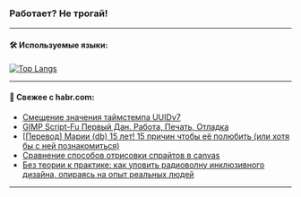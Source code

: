### Работает? Не трогай!

---
<!--
#### 🛠️ Technical stack:

![Java](https://img.shields.io/badge/Java-informational?logo=Oracle&style=flat&logoColor=white&color=FF4500)
![Kotlin](https://img.shields.io/badge/Kotlin-informational?logo=Kotlin&style=flat&logoColor=white&color=774D97)
![TS](https://img.shields.io/badge/TypeScript-informational?logo=typeScript&style=flat&logoColor=black&color=017acc)
![Python](https://img.shields.io/badge/Python-informational?logo=Python&style=flat&logoColor=black&color=ffdd54) <br>
![Spring](https://img.shields.io/badge/Spring-informational?logo=Spring&style=flat&logoColor=white&color=6DB33F) 
![SpringBoot](https://img.shields.io/badge/SpringBoot-informational?logo=SpringBoot&style=flat&logoColor=white&color=6DB33F)
![Nest](https://img.shields.io/badge/NestJS-informational?logo=NestJS&style=flat&logoColor=white&color=E0234E) 
![NodeJS](https://img.shields.io/badge/NodeJS-informational?logo=node.js&style=flat&logoColor=white&color=70A760)<br>
![PostgreSQL](https://img.shields.io/badge/PostgreSQL-informational?logo=PostgreSQL&style=flat&logoColor=white&color=DAA520)
![MongoDB](https://img.shields.io/badge/MongoDB-informational?logo=MongoDB&style=flat&logoColor=white&color=870000)
![Apache](https://img.shields.io/badge/Apache-informational?logo=apache&style=flat&logoColor=white&color=f74e28)

___ 
-->

#### 🛠️ Используемые языки:

[![Top Langs](https://github-readme-stats-82jvfl3w3-advtsettinggmailcoms-projects.vercel.app/api/top-langs/?username=zloylis&langs_count=10&hide_title=true&title_color=e6edf3&size_weight=0.5&count_weight=0.5&layout=compact&hide_progress=true&hide_border=true&theme=dracula)](https://github.com/zloylis)

<!---


####  :octocat:&nbsp;&nbsp; Статистика:

![GitHub stats](https://github-readme-stats-u2qms2cxw-advtsettinggmailcoms-projects.vercel.app/api?username=zloylis&show_icons=true&hide_border=true&theme=dracula&title_color=e6edf3&include_all_commits=true&count_private=true&hide_rank=false&hide_title=true&rank_icon=github)
-->
---

#### 💬 Свежее с habr.com:

<!-- BLOG-POST-LIST:START -->
- [Смещение значения таймстемпа UUIDv7](https://habr.com/ru/articles/855832/?utm_source=habrahabr&utm_medium=rss&utm_campaign=855832)
- [GIMP Script-Fu Первый Дан. Работа, Печать, Отладка](https://habr.com/ru/articles/855810/?utm_source=habrahabr&utm_medium=rss&utm_campaign=855810)
- [[Перевод] Марии &lpar;db&rpar; 15 лет! 15 причин чтобы её полюбить &lpar;или хотя бы с ней познакомиться&rpar;](https://habr.com/ru/articles/855802/?utm_source=habrahabr&utm_medium=rss&utm_campaign=855802)
- [Сравнение способов отрисовки спрайтов в canvas](https://habr.com/ru/articles/855798/?utm_source=habrahabr&utm_medium=rss&utm_campaign=855798)
- [Без теории к практике: как уловить радиоволну инклюзивного дизайна, опираясь на опыт реальных людей](https://habr.com/ru/articles/855794/?utm_source=habrahabr&utm_medium=rss&utm_campaign=855794)
<!-- BLOG-POST-LIST:END -->

---

